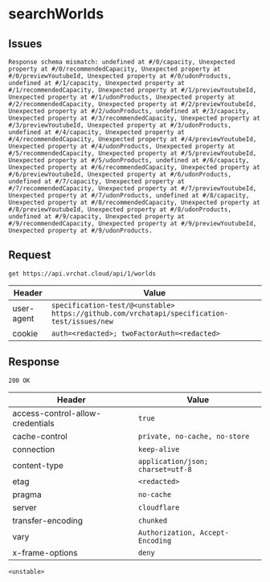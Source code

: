 # searchWorlds

## Issues
```
Response schema mismatch: undefined at #/0/capacity, Unexpected property at #/0/recommendedCapacity, Unexpected property at #/0/previewYoutubeId, Unexpected property at #/0/udonProducts, undefined at #/1/capacity, Unexpected property at #/1/recommendedCapacity, Unexpected property at #/1/previewYoutubeId, Unexpected property at #/1/udonProducts, Unexpected property at #/2/recommendedCapacity, Unexpected property at #/2/previewYoutubeId, Unexpected property at #/2/udonProducts, undefined at #/3/capacity, Unexpected property at #/3/recommendedCapacity, Unexpected property at #/3/previewYoutubeId, Unexpected property at #/3/udonProducts, undefined at #/4/capacity, Unexpected property at #/4/recommendedCapacity, Unexpected property at #/4/previewYoutubeId, Unexpected property at #/4/udonProducts, Unexpected property at #/5/recommendedCapacity, Unexpected property at #/5/previewYoutubeId, Unexpected property at #/5/udonProducts, undefined at #/6/capacity, Unexpected property at #/6/recommendedCapacity, Unexpected property at #/6/previewYoutubeId, Unexpected property at #/6/udonProducts, undefined at #/7/capacity, Unexpected property at #/7/recommendedCapacity, Unexpected property at #/7/previewYoutubeId, Unexpected property at #/7/udonProducts, undefined at #/8/capacity, Unexpected property at #/8/recommendedCapacity, Unexpected property at #/8/previewYoutubeId, Unexpected property at #/8/udonProducts, undefined at #/9/capacity, Unexpected property at #/9/recommendedCapacity, Unexpected property at #/9/previewYoutubeId, Unexpected property at #/9/udonProducts.
```

## Request
`get https://api.vrchat.cloud/api/1/worlds`

| Header | Value |
| ------ | ----- |
| user-agent | `specification-test/@<unstable> https://github.com/vrchatapi/specification-test/issues/new` |
| cookie | `auth=<redacted>; twoFactorAuth=<redacted>` |


## Response
`200 OK`

| Header | Value |
| ------ | ----- |
| access-control-allow-credentials | `true` |
| cache-control | `private, no-cache, no-store` |
| connection | `keep-alive` |
| content-type | `application/json; charset=utf-8` |
| etag | `<redacted>` |
| pragma | `no-cache` |
| server | `cloudflare` |
| transfer-encoding | `chunked` |
| vary | `Authorization, Accept-Encoding` |
| x-frame-options | `deny` |

```jsonc
<unstable>
```

